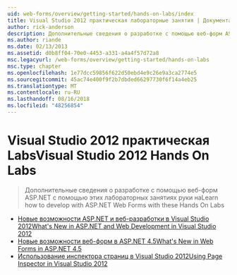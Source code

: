 ```yaml
---
uid: web-forms/overview/getting-started/hands-on-labs/index
title: Visual Studio 2012 практическая лабораторные занятия | Документация Майкрософт
author: rick-anderson
description: Дополнительные сведения о разработке с помощью веб-форм ASP.NET с помощью этих лабораторных занятиях руки на
ms.author: riande
ms.date: 02/13/2013
ms.assetid: d0b8ff04-70e0-4453-a331-a4a4f57d72a8
msc.legacyurl: /web-forms/overview/getting-started/hands-on-labs
msc.type: chapter
ms.openlocfilehash: 1e77dcc59856f622d50ebd4e9c26e9a3ca2774e5
ms.sourcegitcommit: 45ac74e400f9f2b7dbded66297730f6f14a4eb25
ms.translationtype: MT
ms.contentlocale: ru-RU
ms.lasthandoff: 08/16/2018
ms.locfileid: "48256854"
---
```

<a name="visual-studio-2012-hands-on-labs"></a><span data-ttu-id="bd6e6-103">Visual Studio 2012 практическая Labs</span><span class="sxs-lookup"><span data-stu-id="bd6e6-103">Visual Studio 2012 Hands On Labs</span></span>
====================
> <span data-ttu-id="bd6e6-104">Дополнительные сведения о разработке с помощью веб-форм ASP.NET с помощью этих лабораторных занятиях руки на</span><span class="sxs-lookup"><span data-stu-id="bd6e6-104">Learn how to develop with ASP.NET Web Forms with these Hands On Labs</span></span>


- [<span data-ttu-id="bd6e6-105">Новые возможности ASP.NET и веб-разработки в Visual Studio 2012</span><span class="sxs-lookup"><span data-stu-id="bd6e6-105">What's New in ASP.NET and Web Development in Visual Studio 2012</span></span>](whats-new-in-aspnet-and-web-development-in-visual-studio-2012.md)
- [<span data-ttu-id="bd6e6-106">Новые возможности веб-форм в ASP.NET 4.5</span><span class="sxs-lookup"><span data-stu-id="bd6e6-106">What's New in Web Forms in ASP.NET 4.5</span></span>](whats-new-in-web-forms-in-aspnet-45.md)
- [<span data-ttu-id="bd6e6-107">Использование инспектора страниц в Visual Studio 2012</span><span class="sxs-lookup"><span data-stu-id="bd6e6-107">Using Page Inspector in Visual Studio 2012</span></span>](using-page-inspector-in-visual-studio-2012.md)
